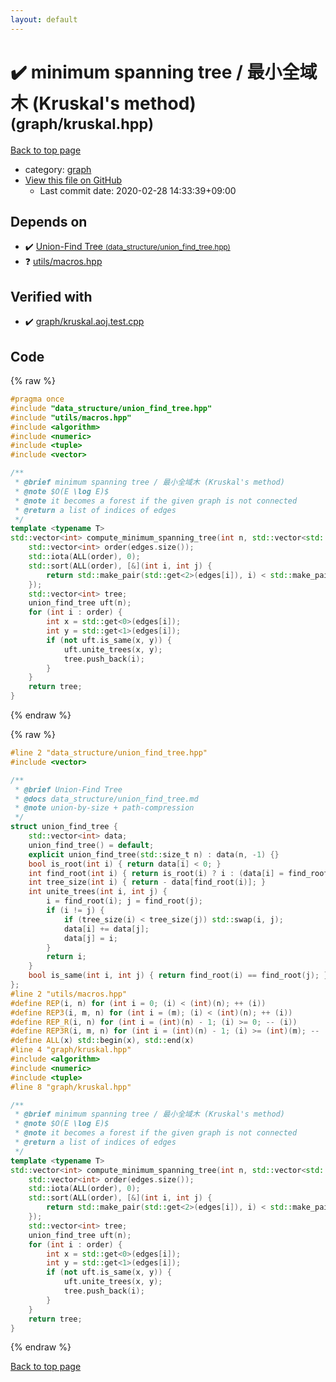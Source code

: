 ```yaml
---
layout: default
---
```


<!-- mathjax config similar to math.stackexchange -->
<script type="text/javascript" async
  src="https://cdnjs.cloudflare.com/ajax/libs/mathjax/2.7.5/MathJax.js?config=TeX-MML-AM_CHTML">
</script>
<script type="text/x-mathjax-config">
  MathJax.Hub.Config({
    TeX: { equationNumbers: { autoNumber: "AMS" }},
    tex2jax: {
      inlineMath: [ ['$','$'] ],
      processEscapes: true
    },
    "HTML-CSS": { matchFontHeight: false },
    displayAlign: "left",
    displayIndent: "2em"
  });
</script>

<script type="text/javascript" src="https://cdnjs.cloudflare.com/ajax/libs/jquery/3.4.1/jquery.min.js"></script>
<script src="https://cdn.jsdelivr.net/npm/jquery-balloon-js@1.1.2/jquery.balloon.min.js" integrity="sha256-ZEYs9VrgAeNuPvs15E39OsyOJaIkXEEt10fzxJ20+2I=" crossorigin="anonymous"></script>
<script type="text/javascript" src="../../assets/js/copy-button.js"></script>
<link rel="stylesheet" href="../../assets/css/copy-button.css" />


# :heavy_check_mark: minimum spanning tree / 最小全域木 (Kruskal's method) <small>(graph/kruskal.hpp)</small>

<a href="../../index.html">Back to top page</a>

* category: <a href="../../index.html#f8b0b924ebd7046dbfa85a856e4682c8">graph</a>
* <a href="{{ site.github.repository_url }}/blob/master/graph/kruskal.hpp">View this file on GitHub</a>
    - Last commit date: 2020-02-28 14:33:39+09:00




## Depends on

* :heavy_check_mark: <a href="../data_structure/union_find_tree.hpp.html">Union-Find Tree <small>(data_structure/union_find_tree.hpp)</small></a>
* :question: <a href="../utils/macros.hpp.html">utils/macros.hpp</a>


## Verified with

* :heavy_check_mark: <a href="../../verify/graph/kruskal.aoj.test.cpp.html">graph/kruskal.aoj.test.cpp</a>


## Code

<a id="unbundled"></a>
{% raw %}
```cpp
#pragma once
#include "data_structure/union_find_tree.hpp"
#include "utils/macros.hpp"
#include <algorithm>
#include <numeric>
#include <tuple>
#include <vector>

/**
 * @brief minimum spanning tree / 最小全域木 (Kruskal's method)
 * @note $O(E \log E)$
 * @note it becomes a forest if the given graph is not connected
 * @return a list of indices of edges
 */
template <typename T>
std::vector<int> compute_minimum_spanning_tree(int n, std::vector<std::tuple<int, int, T> > edges) {
    std::vector<int> order(edges.size());
    std::iota(ALL(order), 0);
    std::sort(ALL(order), [&](int i, int j) {
        return std::make_pair(std::get<2>(edges[i]), i) < std::make_pair(std::get<2>(edges[j]), j);
    });
    std::vector<int> tree;
    union_find_tree uft(n);
    for (int i : order) {
        int x = std::get<0>(edges[i]);
        int y = std::get<1>(edges[i]);
        if (not uft.is_same(x, y)) {
            uft.unite_trees(x, y);
            tree.push_back(i);
        }
    }
    return tree;
}

```
{% endraw %}

<a id="bundled"></a>
{% raw %}
```cpp
#line 2 "data_structure/union_find_tree.hpp"
#include <vector>

/**
 * @brief Union-Find Tree
 * @docs data_structure/union_find_tree.md
 * @note union-by-size + path-compression
 */
struct union_find_tree {
    std::vector<int> data;
    union_find_tree() = default;
    explicit union_find_tree(std::size_t n) : data(n, -1) {}
    bool is_root(int i) { return data[i] < 0; }
    int find_root(int i) { return is_root(i) ? i : (data[i] = find_root(data[i])); }
    int tree_size(int i) { return - data[find_root(i)]; }
    int unite_trees(int i, int j) {
        i = find_root(i); j = find_root(j);
        if (i != j) {
            if (tree_size(i) < tree_size(j)) std::swap(i, j);
            data[i] += data[j];
            data[j] = i;
        }
        return i;
    }
    bool is_same(int i, int j) { return find_root(i) == find_root(j); }
};
#line 2 "utils/macros.hpp"
#define REP(i, n) for (int i = 0; (i) < (int)(n); ++ (i))
#define REP3(i, m, n) for (int i = (m); (i) < (int)(n); ++ (i))
#define REP_R(i, n) for (int i = (int)(n) - 1; (i) >= 0; -- (i))
#define REP3R(i, m, n) for (int i = (int)(n) - 1; (i) >= (int)(m); -- (i))
#define ALL(x) std::begin(x), std::end(x)
#line 4 "graph/kruskal.hpp"
#include <algorithm>
#include <numeric>
#include <tuple>
#line 8 "graph/kruskal.hpp"

/**
 * @brief minimum spanning tree / 最小全域木 (Kruskal's method)
 * @note $O(E \log E)$
 * @note it becomes a forest if the given graph is not connected
 * @return a list of indices of edges
 */
template <typename T>
std::vector<int> compute_minimum_spanning_tree(int n, std::vector<std::tuple<int, int, T> > edges) {
    std::vector<int> order(edges.size());
    std::iota(ALL(order), 0);
    std::sort(ALL(order), [&](int i, int j) {
        return std::make_pair(std::get<2>(edges[i]), i) < std::make_pair(std::get<2>(edges[j]), j);
    });
    std::vector<int> tree;
    union_find_tree uft(n);
    for (int i : order) {
        int x = std::get<0>(edges[i]);
        int y = std::get<1>(edges[i]);
        if (not uft.is_same(x, y)) {
            uft.unite_trees(x, y);
            tree.push_back(i);
        }
    }
    return tree;
}

```
{% endraw %}

<a href="../../index.html">Back to top page</a>

